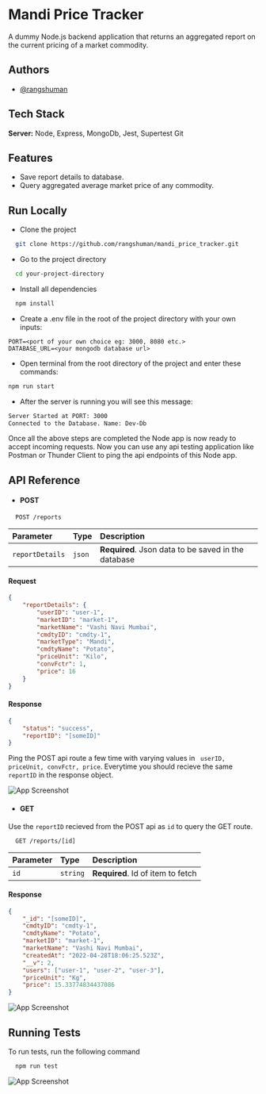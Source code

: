 # Mandi Price Tracker

A dummy Node.js backend application that returns an aggregated report on the current pricing of a market commodity.

## Authors

-   [@rangshuman](https://www.github.com/rangshuman)

## Tech Stack

**Server:** Node, Express, MongoDb, Jest, Supertest Git

## Features

-   Save report details to database.
-   Query aggregated average market price of any commodity.

## Run Locally

-   Clone the project

```bash
  git clone https://github.com/rangshuman/mandi_price_tracker.git
```

-   Go to the project directory

```bash
  cd your-project-directory
```

-   Install all dependencies

```bash
  npm install
```

-   Create a .env file in the root of the project directory with your own inputs:

```env
PORT=<port of your own choice eg: 3000, 8080 etc.>
DATABASE_URL=<your mongodb database url>
```

-   Open terminal from the root directory of the project and enter these commands:

```bash
npm run start
```

-   After the server is running you will see this message:

```bash
Server Started at PORT: 3000
Connected to the Database. Name: Dev-Db
```

Once all the above steps are completed the Node app is now ready to accept incoming requests. Now you can use any api testing application like Postman or Thunder Client to ping the api endpoints of this Node app.

## API Reference

-   #### POST

```http
  POST /reports
```

| Parameter       | Type   | Description                                         |
| :-------------- | :----- | :-------------------------------------------------- |
| `reportDetails` | `json` | **Required**. Json data to be saved in the database |

#### Request

```json
{
	"reportDetails": {
		"userID": "user-1",
		"marketID": "market-1",
		"marketName": "Vashi Navi Mumbai",
		"cmdtyID": "cmdty-1",
		"marketType": "Mandi",
		"cmdtyName": "Potato",
		"priceUnit": "Kilo",
		"convFctr": 1,
		"price": 16
	}
}
```

#### Response

```json
{
	"status": "success",
	"reportID": "[someID]"
}
```

Ping the POST api route a few time with varying values in ` userID, priceUnit, convFctr, price`. Everytime you should recieve the same `reportID` in the response object.

![App Screenshot](https://ik.imagekit.io/angshumanroy/Mandi_Price_Tracker_ss/post_3kdl7axCm.png?ik-sdk-version=javascript-1.4.3&updatedAt=1651339988916)

-   #### GET

Use the `reportID` recieved from the POST api as `id` to query the GET route.

```http
  GET /reports/[id]
```

| Parameter | Type     | Description                       |
| :-------- | :------- | :-------------------------------- |
| `id`      | `string` | **Required**. Id of item to fetch |

#### Response

```json
{
	"_id": "[someID]",
	"cmdtyID": "cmdty-1",
	"cmdtyName": "Potato",
	"marketID": "market-1",
	"marketName": "Vashi Navi Mumbai",
	"createdAt": "2022-04-28T18:06:25.523Z",
	"__v": 2,
	"users": ["user-1", "user-2", "user-3"],
	"priceUnit": "Kg",
	"price": 15.33774834437086
}
```

![App Screenshot](https://ik.imagekit.io/angshumanroy/Mandi_Price_Tracker_ss/get_ggaFX9-LS.png?ik-sdk-version=javascript-1.4.3&updatedAt=1651339988881)

## Running Tests

To run tests, run the following command

```bash
  npm run test
```

![App Screenshot](https://ik.imagekit.io/angshumanroy/Mandi_Price_Tracker_ss/test_5p6GI4Ojm.png?ik-sdk-version=javascript-1.4.3&updatedAt=1651340226666)
